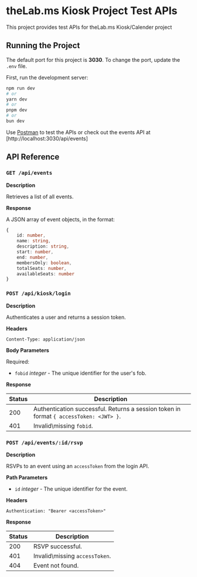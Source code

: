 # theLab.ms Kiosk Project Test APIs

This project provides test APIs for theLab.ms Kiosk/Calender project

## Running the Project

The default port for this project is **3030**. To change the port, update the `.env` file.

First, run the development server:

```bash
npm run dev
# or
yarn dev
# or
pnpm dev
# or
bun dev
```

Use [Postman](https://www.postman.com) to test the APIs or check out the events API at [http://localhost:3030/api/events]

## API Reference

### `GET /api/events`

**Description**

Retrieves a list of all events.

**Response**

A JSON array of event objects, in the format:

```typescript
{
    id: number,
    name: string,
    description: string,
    start: number,
    end: number,
    membersOnly: boolean,
    totalSeats: number,
    availableSeats: number
}
```

### `POST /api/kiosk/login`

**Description**

Authenticates a user and returns a session token.

**Headers**

```http
Content-Type: application/json
```

**Body Parameters**

Required:

- `fobid` *integer* - The unique identifier for the user's fob.

**Response**

| Status | Description |
| - | - |
| 200 | Authentication successful. Returns a session token in format ```{ accessToken: <JWT> }```. |
| 401 | Invalid\missing `fobid`. |

### `POST /api/events/:id/rsvp`

**Description**

RSVPs to an event using an `accessToken` from the login API.

**Path Parameters**

- `id` *integer* - The unique identifier for the event.

**Headers**

```http
Authentication: "Bearer <accessToken>"
```

**Response**

| Status | Description |
| - | - |
| 200 | RSVP successful. |
| 401 | Invalid\missing `accessToken`. |
| 404 | Event not found. |
